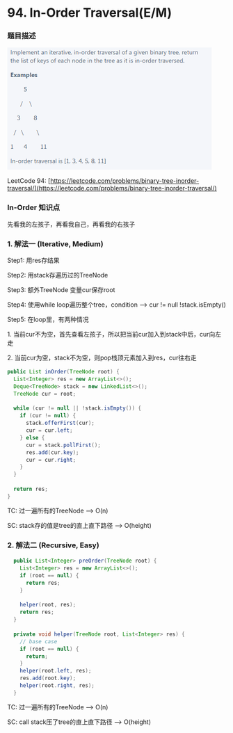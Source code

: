 # 94. In-Order Traversal(E/M)

### 题目描述&#x20;

![](<../../.gitbook/assets/image (136).png>)

LeetCode 94: [https://leetcode.com/problems/binary-tree-inorder-traversal/](https://leetcode.com/problems/binary-tree-inorder-traversal/)

### In-Order 知识点

先看我的左孩子，再看我自己，再看我的右孩子

### 1.  解法一 (Iterative, Medium)

Step1: 用res存结果

Step2: 用stack存遍历过的TreeNode

Step3: 额外TreeNode 变量cur保存root

Step4: 使用while loop遍历整个tree，condition --> cur != null !stack.isEmpty()

Step5: 在loop里，有两种情况

&#x20;           1\. 当前cur不为空，首先查看左孩子，所以把当前cur加入到stack中后，cur向左走

&#x20;           2\. 当前cur为空，stack不为空，则pop栈顶元素加入到res，cur往右走

```java
public List inOrder(TreeNode root) { 
  List<Integer> res = new ArrayList<>();
  Deque<TreeNode> stack = new LinkedList<>();
  TreeNode cur = root;

  while (cur != null || !stack.isEmpty()) {
    if (cur != null) {
      stack.offerFirst(cur);
      cur = cur.left;
    } else {
      cur = stack.pollFirst();
      res.add(cur.key);
      cur = cur.right;
    }
  }

  return res;
}
```

TC: 过一遍所有的TreeNode --> O(n)

SC: stack存的值是tree的直上直下路径 --> O(height)

### 2. 解法二 (Recursive, Easy)

```java
  public List<Integer> preOrder(TreeNode root) {
    List<Integer> res = new ArrayList<>();
    if (root == null) {
      return res;
    }

    helper(root, res);
    return res;
  }

  private void helper(TreeNode root, List<Integer> res) {
    // base case
    if (root == null) {
      return;
    }
    helper(root.left, res);
    res.add(root.key);
    helper(root.right, res);
  }
```

TC: 过一遍所有的TreeNode --> O(n)

SC: call stack压了tree的直上直下路径 --> O(height)
